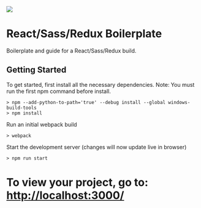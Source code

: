 
![](http://i.imgur.com/DUiL9yn.png)

# React/Sass/Redux Boilerplate

Boilerplate and guide for a React/Sass/Redux build.

## Getting Started

To get started, first install all the necessary dependencies.
Note: You must run the first npm command before install.
```
> npm --add-python-to-path='true' --debug install --global windows-build-tools
> npm install
```

Run an initial webpack build
```
> webpack
```

Start the development server (changes will now update live in browser)
```
> npm run start
```

To view your project, go to: [http://localhost:3000/](http://localhost:3000/)
=======
